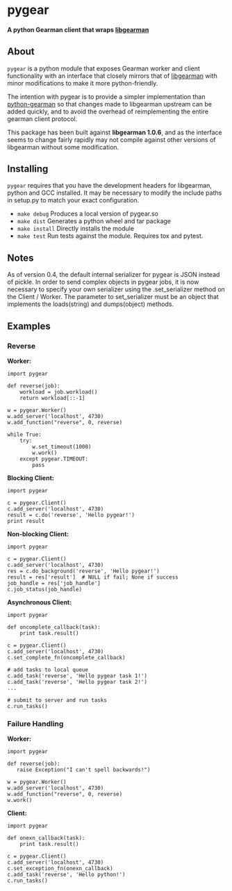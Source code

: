 # pygear
#### A python Gearman client that wraps [libgearman](http://gearman.info/libgearman/)

## About

`pygear` is a python module that exposes Gearman worker and client
functionality with an interface that closely mirrors that of
[libgearman](http://gearman.info/libgearman/) with minor modifications
to make it more python-friendly.

The intention with pygear is to provide a simpler implementation than
[python-gearman](https://github.com/Yelp/python-gearman) so that
changes made to libgearman upstream can be added quickly, and to avoid
the overhead of reimplementing the entire gearman client protocol.

This package has been built against **libgearman 1.0.6**, and as the
interface seems to change fairly rapidly may not compile against other
versions of libgearman without some modification.

## Installing

`pygear` requires that you have the development headers for libgearman,
python and GCC installed. It may be necessary to modify the include
paths in setup.py to match your exact configuration.

- `make debug` Produces a local version of pygear.so
- `make dist` Generates a python wheel and tar package
- `make install` Directly installs the module
- `make test` Run tests against the module. Requires tox and pytest.

## Notes

As of version 0.4, the default internal serializer for pygear is JSON
instead of pickle. In order to send complex objects in pygear jobs, it
is now necessary to specify your own serializer using the .set_serializer
method on the Client / Worker. The parameter to set_serializer must be
an object that implements the loads(string) and dumps(object) methods.

## Examples

### Reverse

**Worker:**

    import pygear

    def reverse(job):
        workload = job.workload()
        return workload[::-1]

    w = pygear.Worker()
    w.add_server('localhost', 4730)
    w.add_function("reverse", 0, reverse)

    while True:
        try:
            w.set_timeout(1000)
            w.work()
        except pygear.TIMEOUT:
            pass


**Blocking Client:**

    import pygear

    c = pygear.Client()
    c.add_server('localhost', 4730)
    result = c.do('reverse', 'Hello pygear!')
    print result


**Non-blocking Client:**

    import pygear
    
    c = pygear.Client()
    c.add_server('localhost', 4730)
    res = c.do_background('reverse', 'Hello pygear!')
    result = res['result']  # NULL if fail; None if success
    job_handle = res['job_handle']
    c.job_status(job_handle)


**Asynchronous Client:**

    import pygear

    def oncomplete_callback(task):
        print task.result()

    c = pygear.Client()
    c.add_server('localhost', 4730)
    c.set_complete_fn(oncomplete_callback)

    # add tasks to local queue
    c.add_task('reverse', 'Hello pygear task 1!')
    c.add_task('reverse', 'Hello pygear task 2!')
    ...

    # submit to server and run tasks
    c.run_tasks()

### Failure Handling

**Worker:**

    import pygear

    def reverse(job):
       raise Exception("I can't spell backwards!")

    w = pygear.Worker()
    w.add_server('localhost', 4730)
    w.add_function("reverse", 0, reverse)
    w.work()


**Client:**

    import pygear

    def onexn_callback(task):
        print task.result()

    c = pygear.Client()
    c.add_server('localhost', 4730)
    c.set_exception_fn(onexn_callback)
    c.add_task('reverse', 'Hello python!')
    c.run_tasks()
